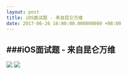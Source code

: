 ```yaml
---
layout: post
title: iOS面试题 - 来自昆仑万维
date: 2017-06-26 16:00:00.000000000 +08:00
---
```


###iOS面试题 - 来自昆仑万维
---
![](http://om2bks7xs.bkt.clouddn.com/2016-06-26-iOS-interview-kunlun01.JPG)
![](http://om2bks7xs.bkt.clouddn.com/2016-06-26-iOS-interview-kunlun02.JPG)




